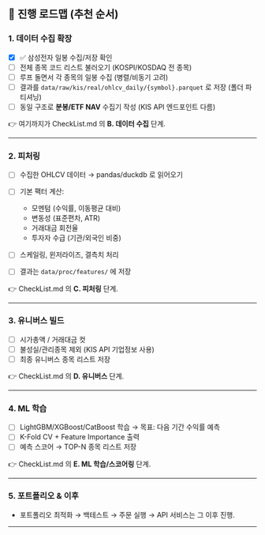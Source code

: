 ## 📌 진행 로드맵 (추천 순서)

### 1. 데이터 수집 확장

* [x] ✅ 삼성전자 일봉 수집/저장 확인
* [ ] 전체 종목 코드 리스트 불러오기 (KOSPI/KOSDAQ 전 종목)
* [ ] 루프 돌면서 각 종목의 일봉 수집 (병렬/비동기 고려)
* [ ] 결과를 `data/raw/kis/real/ohlcv_daily/{symbol}.parquet` 로 저장 (폴더 파티셔닝)
* [ ] 동일 구조로 **분봉/ETF NAV** 수집기 작성 (KIS API 엔드포인트 다름)

👉 여기까지가 CheckList.md 의 **B. 데이터 수집** 단계.

---

### 2. 피처링

* [ ] 수집한 OHLCV 데이터 → pandas/duckdb 로 읽어오기
* [ ] 기본 팩터 계산:

  * 모멘텀 (수익률, 이동평균 대비)
  * 변동성 (표준편차, ATR)
  * 거래대금 회전율
  * 투자자 수급 (기관/외국인 비중)
* [ ] 스케일링, 윈저라이즈, 결측치 처리
* [ ] 결과는 `data/proc/features/` 에 저장

👉 CheckList.md 의 **C. 피처링** 단계.

---

### 3. 유니버스 빌드

* [ ] 시가총액 / 거래대금 컷
* [ ] 불성실/관리종목 제외 (KIS API 기업정보 사용)
* [ ] 최종 유니버스 종목 리스트 저장

👉 CheckList.md 의 **D. 유니버스** 단계.

---

### 4. ML 학습

* [ ] LightGBM/XGBoost/CatBoost 학습 → 목표: 다음 기간 수익률 예측
* [ ] K-Fold CV + Feature Importance 출력
* [ ] 예측 스코어 → TOP-N 종목 리스트 저장

👉 CheckList.md 의 **E. ML 학습/스코어링** 단계.

---

### 5. 포트폴리오 & 이후

* 포트폴리오 최적화 → 백테스트 → 주문 실행 → API 서비스는 그 이후 진행.

---

